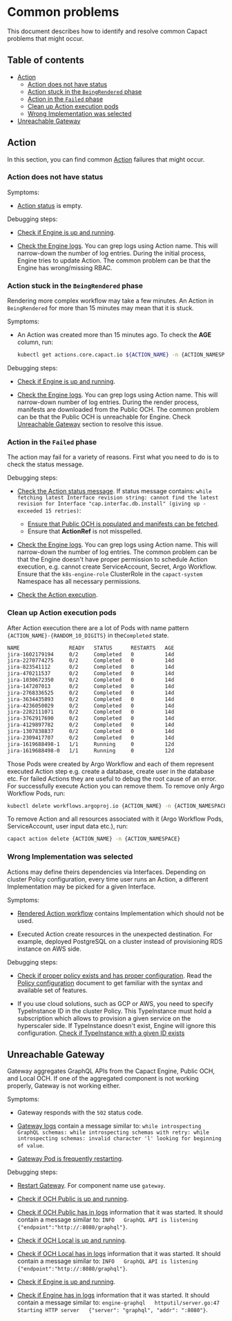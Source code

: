 # Common problems

This document describes how to identify and resolve common Capact problems that might occur.

## Table of contents

<!-- toc -->

- [Action](#action)
  * [Action does not have status](#action-does-not-have-status)
  * [Action stuck in the `BeingRendered` phase](#action-stuck-in-the-beingrendered-phase)
  * [Action in the `Failed` phase](#action-in-the-failed-phase)
  * [Clean up Action execution pods](#clean-up-action-execution-pods)
  * [Wrong Implementation was selected](#wrong-implementation-was-selected)
- [Unreachable Gateway](#unreachable-gateway)

<!-- tocstop -->

## Action

In this section, you can find common [Action](./../terminology.md#action) failures that might occur.

### Action does not have status

Symptoms:

- [Action status](diagnostics.md#check-action-status) is empty.

Debugging steps:

- [Check if Engine is up and running](diagnostics.md#engine-health).

- [Check the Engine logs](diagnostics.md#engine-logs). You can grep logs using Action name. This will narrow-down the number of log entries. During the initial process, Engine tries to update Action. The common problem can be that the Engine has wrong/missing RBAC.

### Action stuck in the `BeingRendered` phase

Rendering more complex workflow may take a few minutes. An Action in `BeingRendered` for more than 15 minutes may mean that it is stuck.

Symptoms:

- An Action was created more than 15 minutes ago. To check the **AGE** column, run:
  
  ```bash
  kubectl get actions.core.capact.io ${ACTION_NAME} -n {ACTION_NAMESPACE}
  ```

Debugging steps:

- [Check if Engine is up and running](diagnostics.md#engine-health).

- [Check the Engine logs](diagnostics.md#engine-logs). You can grep logs using Action name. This will narrow-down number of log entries. During the render process, manifests are downloaded from the Public OCH. The common problem can be that the Public OCH is unreachable for Engine. Check [Unreachable Gateway](#unreachable-gateway) section to resolve this issue.

### Action in the `Failed` phase

The action may fail for a variety of reasons. First what you need to do is to check the status message.

Debugging steps:

- [Check the Action status message](diagnostics.md#check-action-status-message). If status message contains: `while fetching latest Interface revision string: cannot find the latest revision for Interface "cap.interfac.db.install" (giving up - exceeded 15 retries)`:

    - [Ensure that Public OCH is populated and manifests can be fetched](diagnostics.md#check-if-public-och-is-populated).
	- Ensure that **ActionRef** is not misspelled.

- [Check the Engine logs](diagnostics.md#engine-logs). You can grep logs using Action name. This will narrow-down the number of log entries. The common problem can be that the Engine doesn't have proper permission to schedule Action execution, e.g. cannot create ServiceAccount, Secret, Argo Workflow. Ensure that the `k8s-engine-role` ClusterRole in the `capact-system` Namespace has all necessary permissions.

- [Check the Action execution](diagnostics.md#check-action-execution-status).

### Clean up Action execution pods

After Action execution there are a lot of Pods with name pattern `{ACTION_NAME}-{RANDOM_10_DIGITS}` in the`Completed` state.

```bash
NAME                READY   STATUS      RESTARTS   AGE
jira-1602179194     0/2     Completed   0          14d
jira-2270774275     0/2     Completed   0          14d
jira-823541112      0/2     Completed   0          14d
jira-470211537      0/2     Completed   0          14d
jira-1030672350     0/2     Completed   0          14d
jira-147207013      0/2     Completed   0          14d
jira-2768336525     0/2     Completed   0          14d
jira-3634435893     0/2     Completed   0          14d
jira-4236050029     0/2     Completed   0          14d
jira-2282111071     0/2     Completed   0          14d
jira-3762917690     0/2     Completed   0          14d
jira-4129897782     0/2     Completed   0          14d
jira-1307838837     0/2     Completed   0          14d
jira-2309417707     0/2     Completed   0          14d
jira-1619688498-1   1/1     Running     0          12d
jira-1619688498-0   1/1     Running     0          12d
```

Those Pods were created by Argo Workflow and each of them represent executed Action step e.g. create a database, create user in the database etc. For failed Actions they are useful to debug the root cause of an error. For successfully execute Action you can remove them. To remove only Argo Workflow Pods, run:

```bash
kubectl delete workflows.argoproj.io {ACTION_NAME} -n {ACTION_NAMESPACE}
```

To remove Action and all resources associated with it (Argo Workflow Pods, ServiceAccount, user input data etc.), run:

```bash
capact action delete {ACTION_NAME} -n {ACTION_NAMESPACE}
```

### Wrong Implementation was selected

Actions may define theirs dependencies via Interfaces. Depending on cluster Policy configuration, every time user runs an Action, a different Implementation may be picked for a given Interface. 

Symptoms:

- [Rendered Action workflow](diagnostics.md#check-rendered-action-workflow) contains Implementation which should not be used. 

- Executed Action create resources in the unexpected destination. For example, deployed PostgreSQL on a cluster instead of provisioning RDS instance on AWS side.

Debugging steps:

- [Check if proper policy exists and has proper configuration](diagnostics.md#check-cluster-policy). Read the [Policy configuration](./../policy-configuration.md) document to get familiar with the syntax and available set of features.

- If you use cloud solutions, such as GCP or AWS, you need to specify TypeInstance ID in the cluster Policy. This TypeInstance must hold a subscription which allows to provision a given service on the hyperscaler side. If TypeInstance doesn't exist, Engine will ignore this configuration. [Check if TypeInstance with a given ID exists](diagnostics.md#checking-if-typeinstance-exists) 

## Unreachable Gateway

Gateway aggregates GraphQL APIs from the Capact Engine, Public OCH, and Local OCH. If one of the aggregated component is not working properly, Gateway is not working either.

Symptoms:

- Gateway responds with the `502` status code.

- [Gateway logs](diagnostics.md#gateway-logs) contain a message similar to: `while introspecting GraphQL schemas: while introspecting schemas with retry: while introspecting schemas: invalid character 'l' looking for beginning of value`.

- [Gateway Pod is frequently restarting](diagnostics.md#gateway-health).

Debugging steps:

- [Restart Gateway](diagnostics.md#pod-restart). For component name use `gateway`.

- [Check if OCH Public is up and running](diagnostics.md#public-och-health).

- [Check if OCH Public has in logs](diagnostics.md#public-och-logs) information that it was started. It should contain a message similar to: `INFO   GraphQL API is listening   {"endpoint":"http://:8080/graphql"}`.

- [Check if OCH Local is up and running](diagnostics.md#local-och-health).

- [Check if OCH Local has in logs](diagnostics.md#local-och-logs) information that it was started. It should contain a message similar to: `INFO   GraphQL API is listening   {"endpoint":"http://:8080/graphql"}`.

- [Check if Engine is up and running](diagnostics.md#engine-health).

- [Check if Engine has in logs](diagnostics.md#engine-logs) information that it was started. It should contain a message similar to: `engine-graphql   httputil/server.go:47  Starting HTTP server   {"server": "graphql", "addr": ":8080"}`.
